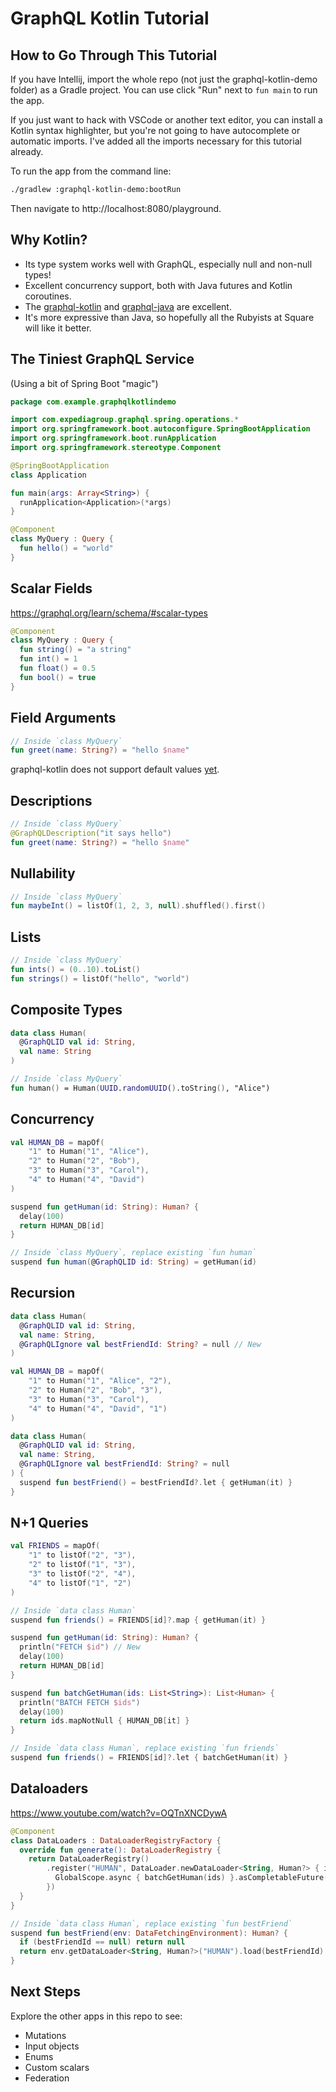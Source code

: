 # GraphQL Kotlin Tutorial

## How to Go Through This Tutorial

If you have Intellij, import the whole repo (not just the graphql-kotlin-demo folder) as a Gradle project. You can use click "Run" next to `fun main` to run the app.

If you just want to hack with VSCode or another text editor, you can install a Kotlin syntax highlighter, but you're not going to have autocomplete or automatic imports. I've added all the imports necessary for this tutorial already.

To run the app from the command line:
```sh
./gradlew :graphql-kotlin-demo:bootRun
```

Then navigate to http://localhost:8080/playground.

## Why Kotlin?

* Its type system works well with GraphQL, especially null and non-null types!
* Excellent concurrency support, both with Java futures and Kotlin coroutines.
* The [graphql-kotlin](https://expediagroup.github.io/graphql-kotlin/docs/getting-started.html) and [graphql-java](https://www.graphql-java.com/) are excellent.
* It's more expressive than Java, so hopefully all the Rubyists at Square will like it better.

## The Tiniest GraphQL Service

(Using a bit of Spring Boot "magic")

```kotlin
package com.example.graphqlkotlindemo

import com.expediagroup.graphql.spring.operations.*
import org.springframework.boot.autoconfigure.SpringBootApplication
import org.springframework.boot.runApplication
import org.springframework.stereotype.Component

@SpringBootApplication
class Application

fun main(args: Array<String>) {
  runApplication<Application>(*args)
}

@Component
class MyQuery : Query {
  fun hello() = "world"
}
```

## Scalar Fields

https://graphql.org/learn/schema/#scalar-types

```kotlin
@Component
class MyQuery : Query {
  fun string() = "a string"
  fun int() = 1
  fun float() = 0.5
  fun bool() = true
}
```

## Field Arguments

```kotlin
// Inside `class MyQuery`
fun greet(name: String?) = "hello $name"
```

graphql-kotlin does not support default values [yet](https://github.com/ExpediaGroup/graphql-kotlin/issues/53).

## Descriptions

```kotlin
// Inside `class MyQuery`
@GraphQLDescription("it says hello")
fun greet(name: String?) = "hello $name"
```

## Nullability

```kotlin
// Inside `class MyQuery`
fun maybeInt() = listOf(1, 2, 3, null).shuffled().first()
```

## Lists

```kotlin
// Inside `class MyQuery`
fun ints() = (0..10).toList()
fun strings() = listOf("hello", "world")
```

## Composite Types

```kotlin
data class Human(
  @GraphQLID val id: String,
  val name: String
)

// Inside `class MyQuery`
fun human() = Human(UUID.randomUUID().toString(), "Alice")
```

## Concurrency

```kotlin
val HUMAN_DB = mapOf(
    "1" to Human("1", "Alice"),
    "2" to Human("2", "Bob"),
    "3" to Human("3", "Carol"),
    "4" to Human("4", "David")
)

suspend fun getHuman(id: String): Human? {
  delay(100)
  return HUMAN_DB[id]
}

// Inside `class MyQuery`, replace existing `fun human`
suspend fun human(@GraphQLID id: String) = getHuman(id)
```

## Recursion

```kotlin
data class Human(
  @GraphQLID val id: String,
  val name: String,
  @GraphQLIgnore val bestFriendId: String? = null // New
)
```

```kotlin
val HUMAN_DB = mapOf(
    "1" to Human("1", "Alice", "2"),
    "2" to Human("2", "Bob", "3"),
    "3" to Human("3", "Carol"),
    "4" to Human("4", "David", "1")
)
```

```kotlin
data class Human(
  @GraphQLID val id: String,
  val name: String,
  @GraphQLIgnore val bestFriendId: String? = null
) {
  suspend fun bestFriend() = bestFriendId?.let { getHuman(it) }
}
```

## N+1 Queries

```kotlin
val FRIENDS = mapOf(
    "1" to listOf("2", "3"),
    "2" to listOf("1", "3"),
    "3" to listOf("2", "4"),
    "4" to listOf("1", "2")
)

// Inside `data class Human`
suspend fun friends() = FRIENDS[id]?.map { getHuman(it) }

suspend fun getHuman(id: String): Human? {
  println("FETCH $id") // New
  delay(100)
  return HUMAN_DB[id]
}
```

```kotlin
suspend fun batchGetHuman(ids: List<String>): List<Human> {
  println("BATCH FETCH $ids")
  delay(100)
  return ids.mapNotNull { HUMAN_DB[it] }
}

// Inside `data class Human`, replace existing `fun friends`
suspend fun friends() = FRIENDS[id]?.let { batchGetHuman(it) }
```

## Dataloaders

https://www.youtube.com/watch?v=OQTnXNCDywA

```kotlin
@Component
class DataLoaders : DataLoaderRegistryFactory {
  override fun generate(): DataLoaderRegistry {
    return DataLoaderRegistry()
        .register("HUMAN", DataLoader.newDataLoader<String, Human?> { ids ->
          GlobalScope.async { batchGetHuman(ids) }.asCompletableFuture()
        })
  }
}

// Inside `data class Human`, replace existing `fun bestFriend`
suspend fun bestFriend(env: DataFetchingEnvironment): Human? {
  if (bestFriendId == null) return null
  return env.getDataLoader<String, Human?>("HUMAN").load(bestFriendId).await()
}
```

## Next Steps

Explore the other apps in this repo to see:

* Mutations
* Input objects
* Enums
* Custom scalars
* Federation
